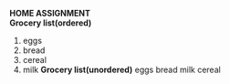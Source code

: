 **HOME ASSIGNMENT**\
**Grocery list(ordered)**
1. eggs
2. bread
3. cereal
4. milk
**Grocery list(unordered)**
eggs
bread
milk
cereal



